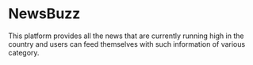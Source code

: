 # NewsBuzz
This platform provides all the news that are currently running high in the country and users can feed themselves with such information of various category.
